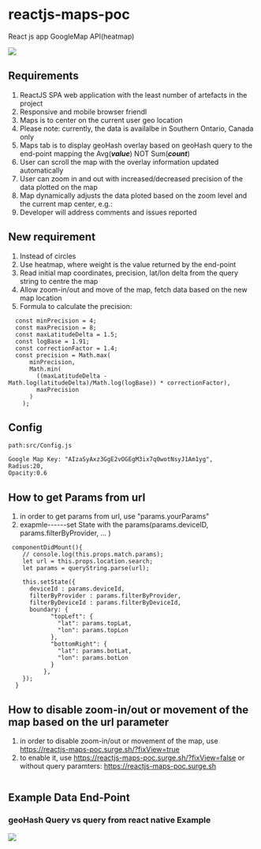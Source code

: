 # reactjs-maps-poc

React js app
GoogleMap API(heatmap) 

![](./media/sample-map.png)
## Requirements

1. ReactJS SPA web application with the least number of artefacts in the project
2. Responsive and mobile browser friendl
3. Maps is to center on the current user geo location
4. Please note: currently, the data is availalbe in Southern Ontario, Canada only
5. Maps tab is to display geoHash overlay based on geoHash query to the end-point mapping the Avg(***value***) NOT Sum(***count***)
6. User can scroll the map with the overlay information updated automatically
7. User can zoom in and out with increased/decreased precision of the data plotted on the map
8. Map dynamically adjusts the data ploted based on the zoom level and the current map center, e.g.:
9. Developer will address comments and issues reported

## New requirement

1. Instead of circles
1. Use heatmap, where weight is the value returned by the end-point
1. Read initial map coordinates, precision, lat/lon delta from the query string to centre the map
1. Allow zoom-in/out and move of the map, fetch data based on the new map location
1. Formula to calculate the precision:
```
  const minPrecision = 4;
  const maxPrecision = 8;
  const maxLatitudeDelta = 1.5;
  const logBase = 1.91;
  const correctionFactor = 1.4;
  const precision = Math.max(
      minPrecision,
      Math.min(
        ((maxLatitudeDelta - Math.log(latitudeDelta)/Math.log(logBase)) * correctionFactor),
        maxPrecision
      )
    );

```
## Config
```
path:src/Config.js

Google Map Key: "AIzaSyAxz3GgE2vOGEgM3ix7q0wotNsyJ1Am1yg",
Radius:20,
Opacity:0.6
```
## How to get Params from url
1. in order to get params from url, use "params.yourParams"
2. exapmle------set State with the params(params.deviceID, params.filterByProvider, ... )
```
 componentDidMount(){
    // console.log(this.props.match.params);
    let url = this.props.location.search;
    let params = queryString.parse(url);

    this.setState({
      deviceId : params.deviceId,
      filterByProvider : params.filterByProvider,
      filterByDeviceId : params.filterByDeviceId,
      boundary: {
            "topLeft": {
              "lat": params.topLat,
              "lon": params.topLon
            },
            "bottomRight": {
              "lat": params.botLat,
              "lon": params.botLon
            }
          },
    });
  }
```
## How to disable zoom-in/out or movement of the map based on the url parameter
1. in order to disable zoom-in/out or movement of the map, use https://reactjs-maps-poc.surge.sh/?fixView=true
2. to enable it, use https://reactjs-maps-poc.surge.sh/?fixView=false or without query paramters: https://reactjs-maps-poc.surge.sh
```

```
## Example Data End-Point

### geoHash Query vs query from react native Example
![](./media/1.png)
